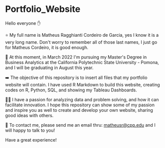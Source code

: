 # Portfolio_Website

Hello everyone ✋ 

⭐ My full name is Matheus Ragghianti Cordeiro de Garcia, yes I know it is a very long name. Don't worry to remember all of those last names, I just go for Matheus Cordeiro, it is good enough. 

📖 At this moment, in March 2022 I'm pursuing my Master's Degree in Business Analytics at the California Polytechnic State University - Pomona, and I will be graduating in August this year. 

➡️ The objective of this repository is to insert all files that my portfolio website will contain. I have used R Markdown to build this website, creating codes on R, Python, SQL, and showing my Tableau Dashboards. 

👨‍💻 I have a passion for analyzing data and problem solving, and how it can facilitate innovation. I hope this repository can show some of my passion and inspire you as well to create and develop your own website, sharing good ideas with others. 

📧 To contact me, please send me an email thru: matheusr@cpp.edu and I will happy to talk to you! 

Have a great experience! 

